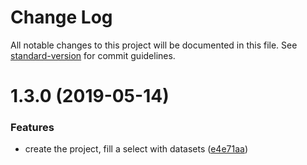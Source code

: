 # Change Log

All notable changes to this project will be documented in this file. See [standard-version](https://github.com/conventional-changelog/standard-version) for commit guidelines.

<a name="1.3.0"></a>
# 1.3.0 (2019-05-14)


### Features

* create the project, fill a select with datasets ([e4e71aa](https://github.com/LyonDataViz/gridify-interface1/commit/e4e71aa))
